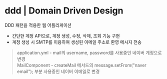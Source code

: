 # ddd | Domain Driven Design

DDD 패턴을 적용한 웹 어플리케이션

- 간단한 계정 API으로, 계정 생성, 수정, 삭제, 조회 기능 구현 <br />
- 계정 생성 시 SMTP를 이용하여 생성된 이메일 주소로 환영 메시지 전송

> application.yml - mail의 username, password를 사용중인 네이버 계정으로 변경<br />
> MailComponent - createMail 메서드의 message.setFrom("naver email"); 부분 사용중인 네이버 이메일로 변경
